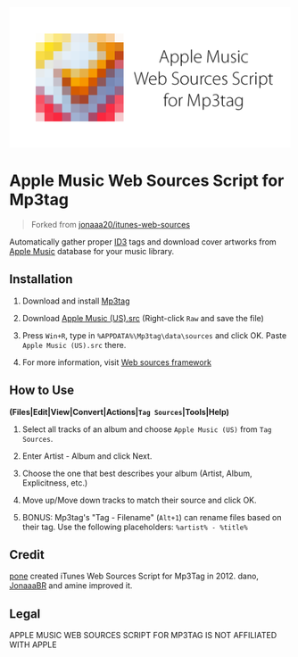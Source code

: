 ![Apple Music Web Sources Script for Mp3tag Mosaic Logo](images/logo.png)

# Apple Music Web Sources Script for Mp3tag
> Forked from [jonaaa20/itunes-web-sources](https://github.com/jonaaa20/itunes-web-sources)

Automatically gather proper [ID3](https://id3.org) tags and download cover artworks from [Apple Music](https://music.apple.com) database for your music library.

## Installation

1. Download and install [Mp3tag](https://www.mp3tag.de/en/dodownload.html)

2. Download [Apple Music (US).src](https://github.com/ivadham/AppleMusicWebSources/blob/master/Apple%20Music%20(US).src) (Right-click `Raw` and save the file)

3. Press `Win+R`, type in `%APPDATA%\Mp3tag\data\sources` and click OK. Paste `Apple Music (US).src` there.

4. For more information, visit [Web sources framework](https://community.mp3tag.de/t/web-sources-framework/1633)

## How to Use
**(Files|Edit|View|Convert|Actions|`Tag Sources`|Tools|Help)**

1. Select all tracks of an album and choose `Apple Music (US)` from `Tag Sources`.

2. Enter Artist - Album and click Next.

3. Choose the one that best describes your album (Artist, Album, Explicitness, etc.)

4. Move up/Move down tracks to match their source and click OK.

5. BONUS: Mp3tag's "Tag - Filename" (`Alt+1`) can rename files based on their tag. Use the following placeholders: `%artist% - %title%`

## Credit
[pone](https://community.mp3tag.de/t/ws-itunes/13478) created iTunes Web Sources Script for Mp3Tag in 2012. dano, [JonaaaBR](https://github.com/jonaaa20/itunes-web-sources) and amine improved it.

## Legal
APPLE MUSIC WEB SOURCES SCRIPT FOR MP3TAG IS NOT AFFILIATED WITH APPLE